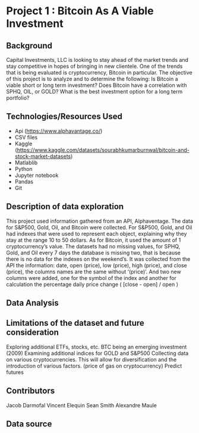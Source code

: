 # Project 1 : Bitcoin As A Viable Investment
	
## Background
Capital Investments, LLC is looking to stay ahead of the market trends and stay competitive in hopes of bringing in new clientele. One of the trends that is being evaluated is cryptocurrency, Bitcoin in particular. The objective of this project is to analyze and to determine the following: 
Is Bitcoin a viable short or long term investment? 
Does Bitcoin have a correlation with SPHQ, OIL, or GOLD?
What is the best investment option for a long term portfolio?

## Technologies/Resources Used
* Api (https://www.alphavantage.co/)
* CSV files 
* Kaggle (https://www.kaggle.com/datasets/sourabhkumarburnwal/bitcoin-and-stock-market-datasets)
* Matlablib 
* Python 
* Jupyter notebook
* Pandas 
* Git

## Description of data exploration
This project used information gathered from an API, Alphaventage. The data for S&P500, Gold, Oil, and Bitcoin were collected. For S&P500, Gold, and Oil had indexes that were used to represent each object, explaining why they stay at the range 10 to 50 dollars. As for Bitcoin, it used the amount of 1 cryptocurrency’s value. The datasets had no missing values, for SPHQ, Gold, and Oil every 7 days the database is missing two, that is because there is no data for the indexes on the weekend’s. 
It was collected from the API the information: date, open (price), low (price), high (price), and close (price), the columns names are the same without ‘(price)’. And two new columns were added, one for the symbol of the index and another for calculation the percentage daily price change ( [close - open] / open )

## Data Analysis

## Limitations of the dataset and future consideration
Exploring additional ETFs, stocks, etc.
BTC being an emerging investment (2009) 
Examining additional indices for GOLD and S&P500
Collecting data on various cryptocurrencies. This will allow for diversification and the introduction of various factors. (price of gas on cryptocurrency)
Predict futures 

## Contributors
Jacob Darmofal
Vincent Elequin
Sean Smith
Alexandre Maule
## Data source
